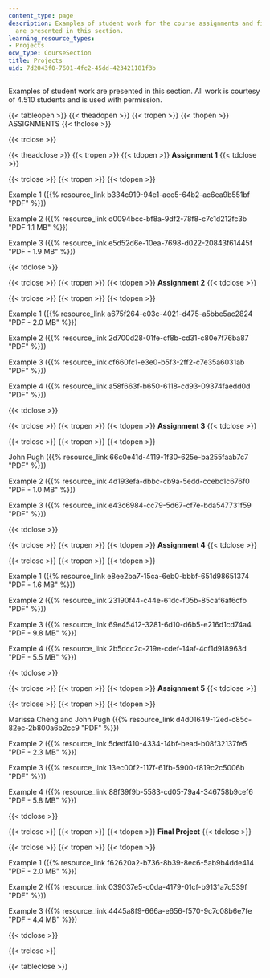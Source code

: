 ```yaml
---
content_type: page
description: Examples of student work for the course assignments and final project
  are presented in this section.
learning_resource_types:
- Projects
ocw_type: CourseSection
title: Projects
uid: 7d2043f0-7601-4fc2-45dd-423421181f3b
---
```


Examples of student work are presented in this section. All work is courtesy of 4.510 students and is used with permission.

{{< tableopen >}}
{{< theadopen >}}
{{< tropen >}}
{{< thopen >}}
ASSIGNMENTS
{{< thclose >}}

{{< trclose >}}

{{< theadclose >}}
{{< tropen >}}
{{< tdopen >}}
**Assignment 1**
{{< tdclose >}}

{{< trclose >}}
{{< tropen >}}
{{< tdopen >}}


Example 1 ({{% resource_link b334c919-94e1-aee5-64b2-ac6ea9b551bf "PDF" %}})

Example 2 ({{% resource_link d0094bcc-bf8a-9df2-78f8-c7c1d212fc3b "PDF 1.1 MB" %}})

Example 3 ({{% resource_link e5d52d6e-10ea-7698-d022-20843f61445f "PDF - 1.9 MB" %}})


{{< tdclose >}}

{{< trclose >}}
{{< tropen >}}
{{< tdopen >}}
**Assignment 2**
{{< tdclose >}}

{{< trclose >}}
{{< tropen >}}
{{< tdopen >}}


Example 1 ({{% resource_link a675f264-e03c-4021-d475-a5bbe5ac2824 "PDF - 2.0 MB" %}})

Example 2 ({{% resource_link 2d700d28-01fe-cf8b-cd31-c80e7f76ba87 "PDF" %}})

Example 3 ({{% resource_link cf660fc1-e3e0-b5f3-2ff2-c7e35a6031ab "PDF" %}})

Example 4 ({{% resource_link a58f663f-b650-6118-cd93-09374faedd0d "PDF" %}})


{{< tdclose >}}

{{< trclose >}}
{{< tropen >}}
{{< tdopen >}}
**Assignment 3**
{{< tdclose >}}

{{< trclose >}}
{{< tropen >}}
{{< tdopen >}}


John Pugh ({{% resource_link 66c0e41d-4119-1f30-625e-ba255faab7c7 "PDF" %}})

Example 2 ({{% resource_link 4d193efa-dbbc-cb9a-5edd-ccebc1c676f0 "PDF - 1.0 MB" %}})

Example 3 ({{% resource_link e43c6984-cc79-5d67-cf7e-bda547731f59 "PDF" %}})


{{< tdclose >}}

{{< trclose >}}
{{< tropen >}}
{{< tdopen >}}
**Assignment 4**
{{< tdclose >}}

{{< trclose >}}
{{< tropen >}}
{{< tdopen >}}


Example 1 ({{% resource_link e8ee2ba7-15ca-6eb0-bbbf-651d98651374 "PDF - 1.6 MB" %}})

Example 2 ({{% resource_link 23190f44-c44e-61dc-f05b-85caf6af6cfb "PDF" %}})

Example 3 ({{% resource_link 69e45412-3281-6d10-d6b5-e216d1cd74a4 "PDF - 9.8 MB" %}})

Example 4 ({{% resource_link 2b5dcc2c-219e-cdef-14af-4cf1d918963d "PDF - 5.5 MB" %}})


{{< tdclose >}}

{{< trclose >}}
{{< tropen >}}
{{< tdopen >}}
**Assignment 5**
{{< tdclose >}}

{{< trclose >}}
{{< tropen >}}
{{< tdopen >}}


Marissa Cheng and John Pugh ({{% resource_link d4d01649-12ed-c85c-82ec-2b800a6b2cc9 "PDF" %}})

Example 2 ({{% resource_link 5dedf410-4334-14bf-bead-b08f32137fe5 "PDF - 2.3 MB" %}})

Example 3 ({{% resource_link 13ec00f2-117f-61fb-5900-f819c2c5006b "PDF" %}})

Example 4 ({{% resource_link 88f39f9b-5583-cd05-79a4-346758b9cef6 "PDF - 5.8 MB" %}})


{{< tdclose >}}

{{< trclose >}}
{{< tropen >}}
{{< tdopen >}}
**Final Project**
{{< tdclose >}}

{{< trclose >}}
{{< tropen >}}
{{< tdopen >}}


Example 1 ({{% resource_link f62620a2-b736-8b39-8ec6-5ab9b4dde414 "PDF - 2.0 MB" %}})

Example 2 ({{% resource_link 039037e5-c0da-4179-01cf-b9131a7c539f "PDF" %}})

Example 3 ({{% resource_link 4445a8f9-666a-e656-f570-9c7c08b6e7fe "PDF - 4.4 MB" %}})


{{< tdclose >}}

{{< trclose >}}

{{< tableclose >}}